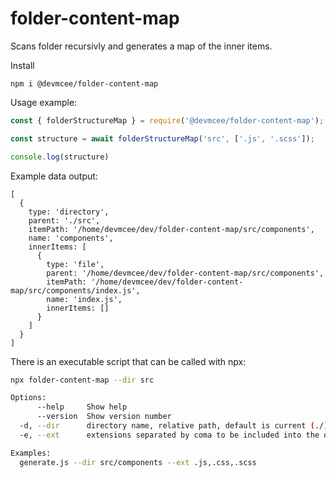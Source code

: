 # folder-content-map
Scans folder recursivly and generates a map of the inner items. 

Install

```
npm i @devmcee/folder-content-map
```

Usage example:
```javascript
const { folderStructureMap } = require('@devmcee/folder-content-map');

const structure = await folderStructureMap('src', ['.js', '.scss']);

console.log(structure)

```

Example data output:
```
[
  {
    type: 'directory',
    parent: './src',
    itemPath: '/home/devmcee/dev/folder-content-map/src/components',
    name: 'components',
    innerItems: [
      {
        type: 'file',
        parent: '/home/devmcee/dev/folder-content-map/src/components',
        itemPath: '/home/devmcee/dev/folder-content-map/src/components/index.js',
        name: 'index.js',
        innerItems: []
      }
    ]
  }
]
```

There is an executable script that can be called with npx:

```bash
npx folder-content-map --dir src 
```

```bash
Options:
      --help     Show help                                             [boolean]
      --version  Show version number                                   [boolean]
  -d, --dir      directory name, relative path, default is current (./)
  -e, --ext      extensions separated by coma to be included into the output map

Examples:
  generate.js --dir src/components --ext .js,.css,.scss
```
